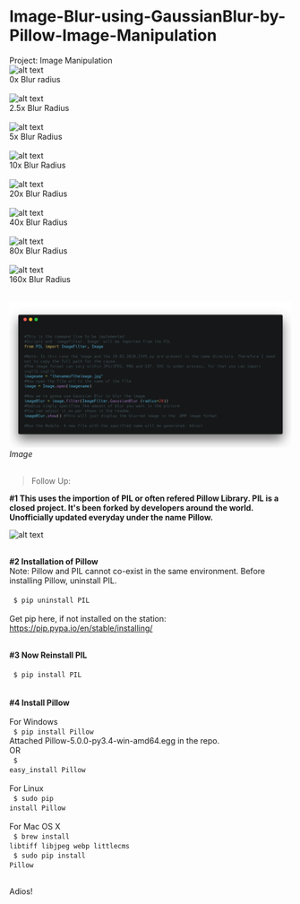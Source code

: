 # Image-Blur-using-GaussianBlur-by-Pillow-Image-Manipulation
Project: Image Manipulation
<br>
![alt text](https://github.com/yashpathack/Image-Blur-using-GaussianBlur-by-Pillow-Image-Manipulation/blob/master/Resources/0.jpg)<br/>0x Blur radius<br/><br/>
![alt text](https://github.com/yashpathack/Image-Blur-using-GaussianBlur-by-Pillow-Image-Manipulation/blob/master/Resources/2.5.PNG)<br/>2.5x Blur Radius<br/><br/> 
![alt text](https://github.com/yashpathack/Image-Blur-using-GaussianBlur-by-Pillow-Image-Manipulation/blob/master/Resources/5.PNG)<br/>5x Blur Radius<br/><br/>
![alt text](https://github.com/yashpathack/Image-Blur-using-GaussianBlur-by-Pillow-Image-Manipulation/blob/master/Resources/10.PNG)<br/>10x Blur Radius<br/><br/>
![alt text](https://github.com/yashpathack/Image-Blur-using-GaussianBlur-by-Pillow-Image-Manipulation/blob/master/Resources/20.PNG)<br/>20x Blur Radius<br/><br/>
![alt text](https://github.com/yashpathack/Image-Blur-using-GaussianBlur-by-Pillow-Image-Manipulation/blob/master/Resources/40.PNG)<br/>40x Blur Radius<br/><br/>
![alt text](https://github.com/yashpathack/Image-Blur-using-GaussianBlur-by-Pillow-Image-Manipulation/blob/master/Resources/80.PNG)<br/>80x Blur Radius<br/><br/>
![alt text](https://github.com/yashpathack/Image-Blur-using-GaussianBlur-by-Pillow-Image-Manipulation/blob/master/Resources/160.PNG)<br/>160x Blur Radius<br/><br/>

![alt text](https://github.com/yashpathack/Image-Blur-using-GaussianBlur-by-Pillow-Image-Manipulation/blob/master/Resources/carbon.png)<br/><i>Image</i><br/><br/>


>Follow Up: </br>

<b>#1 This uses the importion of PIL or often refered Pillow Library. PIL is a closed project. It's been forked by developers around the world. Unofficially updated everyday under the name Pillow.</b>

![alt text](https://github.com/yashpathack/Print-Images-to-PDF/blob/master/pillowimage.jpg)<br/><br/>

<b>#2 Installation of Pillow</b></br>
Note: Pillow and PIL cannot co-exist in the same environment. Before installing Pillow, uninstall PIL.<br/>
</br><code> 
$ pip uninstall PIL
</code></br></br>Get pip here, if not installed on the station: https://pip.pypa.io/en/stable/installing/</br></br>

<b>#3 Now Reinstall PIL</b></br>
</br><code> 
$ pip install PIL
</code></br>
</br>
<b>#4 Install Pillow</b></br>
</br>
For Windows</br>
<code> 
$ pip install Pillow
</code></br>
Attached Pillow-5.0.0-py3.4-win-amd64.egg in the repo.
</br>
OR
</br><code> 
$ easy_install Pillow
</code></br></br>
For Linux</br>
<code> 
$ sudo pip install Pillow
</code></br></br>
For Mac OS X</br>
<code> 
$ brew install libtiff libjpeg webp littlecms
</code></br>
<code> 
$ sudo pip install Pillow
</code></br></br>


Adios!
